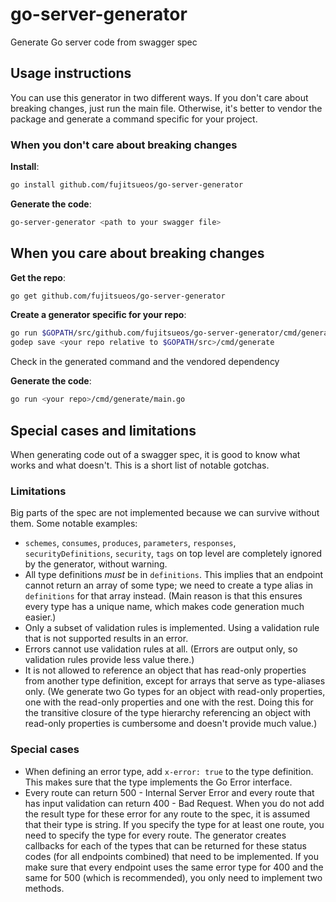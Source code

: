 # go-server-generator
Generate Go server code from swagger spec

## Usage instructions

You can use this generator in two different ways. If you don't care about breaking changes, just run the main file. Otherwise, it's better to vendor the package and generate a command specific for your project.

### When you don't care about breaking changes

**Install**:

```sh
go install github.com/fujitsueos/go-server-generator
```

**Generate the code**:

```sh
go-server-generator <path to your swagger file>
```

## When you care about breaking changes

**Get the repo**:

```sh
go get github.com/fujitsueos/go-server-generator
```

**Create a generator specific for your repo**:

```sh
go run $GOPATH/src/github.com/fujitsueos/go-server-generator/cmd/generate/main.go <path to your swagger file>
godep save <your repo relative to $GOPATH/src>/cmd/generate
```

Check in the generated command and the vendored dependency

**Generate the code**:

```sh
go run <your repo>/cmd/generate/main.go
```

## Special cases and limitations

When generating code out of a swagger spec, it is good to know what works and what doesn't. This is a short list of notable gotchas.

### Limitations

Big parts of the spec are not implemented because we can survive without them. Some notable examples:

- `schemes`, `consumes`, `produces`, `parameters`, `responses`, `securityDefinitions`, `security`, `tags` on top level are completely ignored by the generator, without warning.
- All type definitions *must* be in `definitions`. This implies that an endpoint cannot return an array of some type; we need to create a type alias in `definitions` for that array instead. (Main reason is that this ensures every type has a unique name, which makes code generation much easier.)
- Only a subset of validation rules is implemented. Using a validation rule that is not supported results in an error.
- Errors cannot use validation rules at all. (Errors are output only, so validation rules provide less value there.)
- It is not allowed to reference an object that has read-only properties from another type definition, except for arrays that serve as type-aliases only. (We generate two Go types for an object with read-only properties, one with the read-only properties and one with the rest. Doing this for the transitive closure of the type hierarchy referencing an object with read-only properties is cumbersome and doesn't provide much value.)

### Special cases

- When defining an error type, add `x-error: true` to the type definition. This makes sure that the type implements the Go Error interface.
- Every route can return 500 - Internal Server Error and every route that has input validation can return 400 - Bad Request. When you do not add the result type for these error for any route to the spec, it is assumed that their type is string. If you specify the type for at least one route, you need to specify the type for every route. The generator creates callbacks for each of the types that can be returned for these status codes (for all endpoints combined) that need to be implemented. If you make sure that every endpoint uses the same error type for 400 and the same for 500 (which is recommended), you only need to implement two methods.
